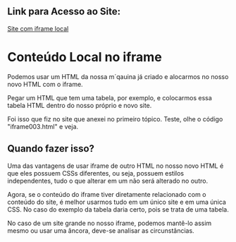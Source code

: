 ## Link para Acesso ao Site:

[Site com iframe local](https://andersonr-o.github.io/Html-Css/Iframes%20Locais/iframe003.html)

# Conteúdo Local no iframe

Podemos usar um HTML da nossa m´qauina já criado e alocarmos no nosso novo HTML com o iframe.

Pegar um HTML que tem uma tabela, por exemplo, e colocarmos essa tabela HTML dentro do nosso próprio e novo site.

Foi isso que fiz no site que anexei no primeiro tópico. Teste, olhe o código "iframe003.html" e veja.

## Quando fazer isso?

Uma das vantagens de usar iframe de outro HTML no nosso novo HTML é que eles possuem CSSs diferentes, ou seja, possuem estilos independentes, tudo o que alterar em um não será alterado no outro.

Agora, se o conteúdo do iframe tiver diretamente relacionado com o conteúdo do site, é melhor usarmos tudo em um único site e em uma única CSS. No caso do exemplo da tabela daria certo, pois se trata de uma tabela.

No caso de um site grande no nosso iframe, podemos mantê-lo assim mesmo ou usar uma âncora, deve-se analisar as circunstâncias.

